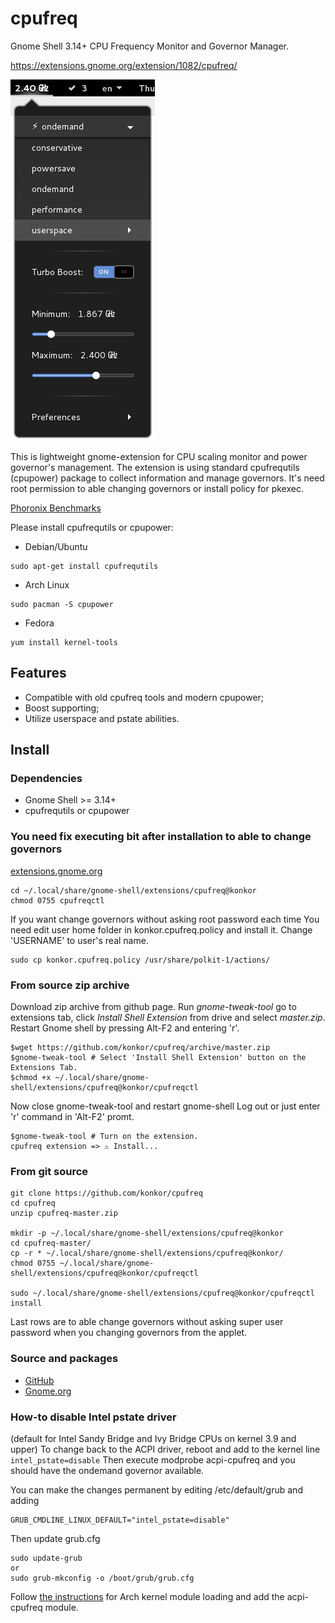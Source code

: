 # cpufreq
Gnome Shell 3.14+ CPU Frequency Monitor and Governor Manager.

https://extensions.gnome.org/extension/1082/cpufreq/

![](/data/screenshots.png?raw=true)

This is lightweight gnome-extension for CPU scaling monitor and power governor's management. The extension is using standard cpufrequtils (cpupower) package to collect information and manage governors. It's need root permission to able changing governors or install policy for pkexec.

[Phoronix Benchmarks](http://www.phoronix.com/scan.php?page=article&item=linux-47-schedutil&num=1)

Please install cpufrequtils or cpupower:

* Debian/Ubuntu
```
sudo apt-get install cpufrequtils
```

* Arch Linux
```
sudo pacman -S cpupower
```
* Fedora
```
yum install kernel-tools
```

## Features
* Compatible with old cpufreq tools and modern cpupower;
* Boost supporting;
* Utilize userspace and pstate abilities.

## Install
### Dependencies
* Gnome Shell >= 3.14+
* cpufrequtils or cpupower

### You need fix executing bit after installation to able to change governors
[extensions.gnome.org](https://extensions.gnome.org/extension/1082/cpufreq/)

```
cd ~/.local/share/gnome-shell/extensions/cpufreq@konkor
chmod 0755 cpufreqctl
```
If you want change governors without asking root password each time You need edit user home folder in konkor.cpufreq.policy and install it. Change 'USERNAME' to user's real name.
```
sudo cp konkor.cpufreq.policy /usr/share/polkit-1/actions/
```

### From source zip archive
Download zip archive from github page. Run _gnome-tweak-tool_ go to extensions tab,
click _Install Shell Extension_ from drive and select _master.zip_.
Restart Gnome shell by pressing Alt-F2 and entering 'r'.
```
$wget https://github.com/konkor/cpufreq/archive/master.zip
$gnome-tweak-tool # Select 'Install Shell Extension' button on the Extensions Tab.
$chmod +x ~/.local/share/gnome-shell/extensions/cpufreq@konkor/cpufreqctl
```
Now close gnome-tweak-tool and restart gnome-shell Log out or just enter 'r' command in 'Alt-F2' promt.
```
$gnome-tweak-tool # Turn on the extension.
cpufreq extension => ⚠ Install...
```

### From git source
```
git clone https://github.com/konkor/cpufreq
cd cpufreq
unzip cpufreq-master.zip

mkdir -p ~/.local/share/gnome-shell/extensions/cpufreq@konkor
cd cpufreq-master/
cp -r * ~/.local/share/gnome-shell/extensions/cpufreq@konkor/
chmod 0755 ~/.local/share/gnome-shell/extensions/cpufreq@konkor/cpufreqctl

sudo ~/.local/share/gnome-shell/extensions/cpufreq@konkor/cpufreqctl install
```
Last rows are to able change governors without asking super user password when you changing governors from the applet.

### Source and packages
* [GitHub](https://github.com/konkor/cpufreq)
* [Gnome.org](https://extensions.gnome.org/extension/1082/cpufreq/)

### How-to disable  Intel pstate driver
(default for Intel Sandy Bridge and Ivy Bridge CPUs on kernel 3.9 and upper)
To change back to the ACPI driver, reboot and add to the kernel line `intel_pstate=disable`
Then execute modprobe acpi-cpufreq and you should have the ondemand governor available.

You can make the changes permanent by editing /etc/default/grub and adding
```
GRUB_CMDLINE_LINUX_DEFAULT="intel_pstate=disable"
```
Then update grub.cfg
```
sudo update-grub
or
sudo grub-mkconfig -o /boot/grub/grub.cfg
```
Follow [the instructions](https://wiki.archlinux.org/index.php/CPU_frequency_scaling) for Arch kernel module loading and add the acpi-cpufreq module.
